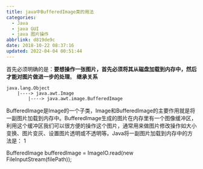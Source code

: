 ```yaml
---
title: java中BufferedImage类的用法
categories: 
  - Java
  - java GUI
  - java 图片操作
abbrlink: d819de9c
date: 2018-10-22 08:37:16
updated: 2022-04-04 00:51:44
---
```

首先必须明确的是：**要想操作一张图片，首先必须将其从磁盘加载到内存中，然后才能对图片做进一步的处理**。
**继承关系**
```
java.lang.Object
    |----> java.awt.Image
        |----> java.awt.image.BufferedImage
```

BufferedImage是Image的一个子类，Image和BufferedImage的主要作用就是将一副图片加载到内存中。BufferedImage生成的图片在内存里有一个图像缓冲区，利用这个缓冲区我们可以很方便的操作这个图片，通常用来做图片修改操作如大小变换、图片变灰、设置图片透明或不透明等。Java将一副图片加载到内存中的方法是：
1
    
BufferedImage bufferedImage = ImageIO.read(new FileInputStream(filePath));  
